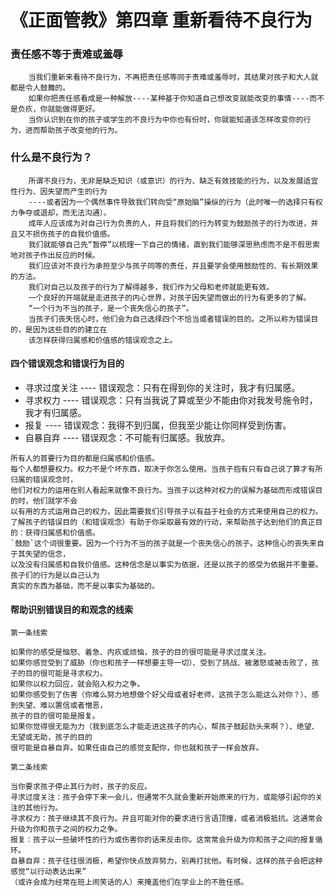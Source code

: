# 《正面管教》第四章 重新看待不良行为

### 责任感不等于责难或羞辱
        当我们重新来看待不良行为，不再把责任感等同于责难或羞辱时，其结果对孩子和大人就都是令人鼓舞的。
        如果你把责任感看成是一种解放----某种基于你知道自己想改变就能改变的事情----而不是负疚，你就能做得更好。
        当你认识到在你的孩子或学生的不良行为中你也有份时，你就能知道该怎样改变你的行为，进而帮助孩子改变他的行为。
### 什么是不良行为？
        所谓不良行为，无非是缺乏知识（或意识）的行为、缺乏有效技能的行为，以及发展适宜性行为、因失望而产生的行为
        ----或者因为一个偶然事件导致我们转向受“原始脑”操纵的行为（此时唯一的选择只有权力争夺或退却，而无法沟通）。
        成年人应该成为对自己行为负责的人，并且将我们的行为转变为鼓励孩子的行为改进，并且又不损伤孩子的自我价值感。
        我们就能够自己先“暂停”以梳理一下自己的情绪，直到我们能够深思熟虑而不是不假思索地对孩子作出反应的时候。
        我们应该对不良行为承担至少与孩子同等的责任，并且要学会使用鼓励性的、有长期效果的方法。
        我们对自己以及孩子的行为了解得越多，我们作为父母和老师就能更有效。
        一个良好的开端就是走进孩子的内心世界，对孩子因失望而做出的行为有更多的了解。
        “一个行为不当的孩子，是一个丧失信心的孩子”。
        当孩子们丧失信心时，他们会为自己选择四个不恰当或者错误的目的。之所以称为错误目的，是因为这些目的的建立在
        该怎样获得归属感和价值感的错误观念之上。
        
#### 四个错误观念和错误行为目的

   - 寻求过度关注 ---- 错误观念：只有在得到你的关注时，我才有归属感。
   - 寻求权力 ---- 错误观念：只有当我说了算或至少不能由你对我发号施令时，我才有归属感。
   - 报复 ---- 错误观念：我得不到归属，但我至少能让你同样受到伤害。
   - 自暴自弃 ---- 错误观念：不可能有归属感。我放弃。     
            
            
            
   
   
   
    所有人的首要行为目的都是归属感和价值感。
    每个人都想要权力。权力不是个坏东西，取决于你怎么使用。当孩子抱有只有自己说了算才有所归属的错误观念时，
    他们对权力的运用在别人看起来就像不良行为。当孩子以这种对权力的误解为基础而形成错误目的时，他们就学不会
    以有用的方式运用自己的权力，因此需要我们引导孩子以有益于社会的方式来使用自己的权力。
    了解孩子的错误目的（和错误观念）有助于你采取最有效的行动，来帮助孩子达到他们的真正目的：获得归属感和价值感。
    `鼓励`这个词很重要。因为一个行为不当的孩子就是一个丧失信心的孩子。这种信心的丧失来自于其失望的信念，
    以及没有归属感和自我价值感。这种信念是以事实为依据，还是以孩子的感受为依据并不重要。孩子们的行为是以自己认为
    真实的东西为基础，而不是以事实为基础的。

#### 帮助识别错误目的和观念的线索
    第一条线索
    
    如果你的感受是恼怒、着急、内疚或烦恼，孩子的目的很可能是寻求过度关注。
    如果你感觉受到了威胁（你也和孩子一样想要主导一切）、受到了挑战、被激怒或被击败了，孩子的目的很可能是寻求权力。
    如果你以权力回应，就会陷入权力之争。
    如果你感受到了伤害（你难么努力地想做个好父母或者好老师，这孩子怎么能这么对你？）、感到失望、难以置信或者憎恶，
    孩子的目的很可能是报复。
    如果你觉得很无能为力（我到底怎么才能走进这孩子的内心，帮孩子鼓起劲头来啊？）、绝望、无望或无助，孩子的目的
    很可能是自暴自弃。如果任由自己的感觉支配你，你也就和孩子一样会放弃。
    
    第二条线索
    
    当你要求孩子停止其行为时，孩子的反应。
    寻求过度关注：孩子会停下来一会儿，但通常不久就会重新开始原来的行为，或能够引起你的关注的其他行为。
    寻求权力：孩子继续其不良行为。并且可能对你的要求进行言语顶撞，或者消极抵抗。这通常会升级为你和孩子之间的权力之争。
    报复：孩子以一些破坏性的行为或伤害你的话来反击你。这常常会升级为你和孩子之间的报复循环。
    自暴自弃：孩子往往很消极，希望你快点放弃努力，别再打扰他。有时候，这样的孩子会把这种感觉“以行动表达出来”
    （或许会成为经常在班上闹笑话的人）来掩盖他们在学业上的不胜任感。